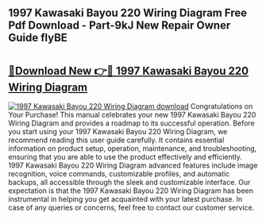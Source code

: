 ## 1997 Kawasaki Bayou 220 Wiring Diagram Free Pdf Download - Part-9kJ New Repair Owner Guide flyBE

# <h2><a href="http://dfp5nx.blite.top/?on=1997+Kawasaki+Bayou+220+Wiring+Diagram">🔗Download New 👉🔴 1997 Kawasaki Bayou 220 Wiring Diagram</a></h2>

[![1997 Kawasaki Bayou 220 Wiring Diagram download](https://i.imgur.com/lujVjoI.png)](http://dfp5nx.blite.top/?on=1997+Kawasaki+Bayou+220+Wiring+Diagram)
Congratulations on Your Purchase! This manual celebrates your new 1997 Kawasaki Bayou 220 Wiring Diagram and provides a roadmap to its successful operation. Before you start using your 1997 Kawasaki Bayou 220 Wiring Diagram, we recommend reading this user guide carefully. It contains essential information on product setup, operation, maintenance, and troubleshooting, ensuring that you are able to use the product effectively and efficiently. 1997 Kawasaki Bayou 220 Wiring Diagram advanced features include image recognition, voice commands, customizable profiles, and automatic backups, all accessible through the sleek and customizable interface. Our expectation is that the 1997 Kawasaki Bayou 220 Wiring Diagram has been instrumental in helping you get acquainted with your latest purchase. In case of any queries or concerns, feel free to contact our customer service.
